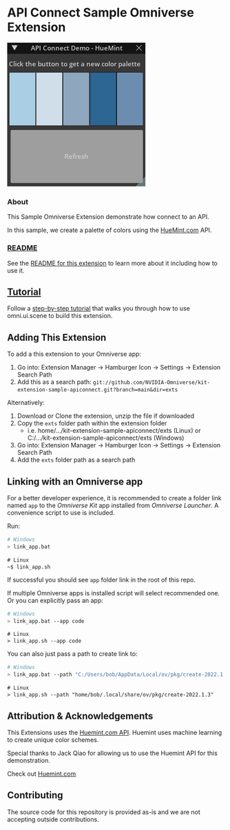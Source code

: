 # API Connect Sample Omniverse Extension

![preview.png](/exts/omni.example.apiconnect/data/preview.png)

### About
This Sample Omniverse Extension demonstrate how connect to an API. 

In this sample, we create a palette of colors using the [HueMint.com](https://huemint.com/) API.

### [README](exts/omni.example.apiconnect)
See the [README for this extension](exts/omni.example.apiconnect) to learn more about it including how to use it.

## [Tutorial](exts/docs/tutorial.md)
Follow a [step-by-step tutorial](exts/docs/tutorial.md) that walks you through how to use omni.ui.scene to build this extension.

## Adding This Extension

To add a this extension to your Omniverse app:
1. Go into: Extension Manager -> Hamburger Icon -> Settings -> Extension Search Path
2. Add this as a search path: `git://github.com/NVIDIA-Omniverse/kit-extension-sample-apiconnect.git?branch=main&dir=exts`

Alternatively:
1. Download or Clone the extension, unzip the file if downloaded
2. Copy the `exts` folder path within the extension folder
    - i.e. home/.../kit-extension-sample-apiconnect/exts (Linux) or C:/.../kit-extension-sample-apiconnect/exts (Windows)
3. Go into: Extension Manager -> Hamburger Icon -> Settings -> Extension Search Path
4. Add the `exts` folder path as a search path

## Linking with an Omniverse app

For a better developer experience, it is recommended to create a folder link named `app` to the *Omniverse Kit* app installed from *Omniverse Launcher*. A convenience script to use is included.

Run:

```bash
# Windows
> link_app.bat
```

```shell
# Linux
~$ link_app.sh
```

If successful you should see `app` folder link in the root of this repo.

If multiple Omniverse apps is installed script will select recommended one. Or you can explicitly pass an app:

```bash
# Windows
> link_app.bat --app code
```

```shell
# Linux
> link_app.sh --app code
```

You can also just pass a path to create link to:

```bash
# Windows
> link_app.bat --path "C:/Users/bob/AppData/Local/ov/pkg/create-2022.1.3"
```

```shell
# Linux
> link_app.sh --path "home/bob/.local/share/ov/pkg/create-2022.1.3"
```

## Attribution & Acknowledgements

This Extensions uses the [Huemint.com API](https://huemint.com/about/). Huemint uses machine learning to create unique color schemes. 

Special thanks to Jack Qiao for allowing us to use the Huemint API for this demonstration.

Check out [Huemint.com](https://huemint.com/)

## Contributing
The source code for this repository is provided as-is and we are not accepting outside contributions.